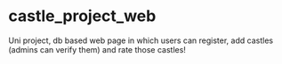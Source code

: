 # castle_project_web
Uni project, db based web page in which users can register, add castles (admins can verify them) and rate those castles!
